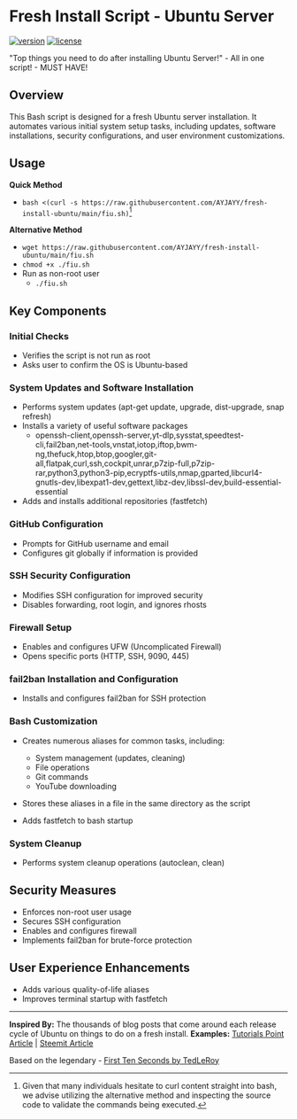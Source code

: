 # Fresh Install Script - Ubuntu Server

[![version](https://img.shields.io/badge/version-v0.0.2-orange)](https://github.com/AYJAYY/fresh-install-ubuntu) [![license](https://img.shields.io/badge/license-GPLv3-blue)](https://github.com/AYJAYY/fresh-install-ubuntu)

"Top things you need to do after installing Ubuntu Server!" - All in one script! - MUST HAVE!


## Overview
This Bash script is designed for a fresh Ubuntu server installation. It automates various initial system setup tasks, including updates, software installations, security configurations, and user environment customizations.

## Usage
**Quick Method**
- `bash <(curl -s https://raw.githubusercontent.com/AYJAYY/fresh-install-ubuntu/main/fiu.sh)`[^1]
[^1]: Given that many individuals hesitate to curl content straight into bash, we advise utilizing the alternative method and inspecting the source code to validate the commands being executed.

**Alternative Method**

- `wget https://raw.githubusercontent.com/AYJAYY/fresh-install-ubuntu/main/fiu.sh`
- `chmod +x ./fiu.sh`
- Run as non-root user
  - `./fiu.sh`

## Key Components

### Initial Checks
- Verifies the script is not run as root
- Asks user to confirm the OS is Ubuntu-based

### System Updates and Software Installation
- Performs system updates (apt-get update, upgrade, dist-upgrade, snap refresh)
- Installs a variety of useful software packages
  - openssh-client,openssh-server,yt-dlp,sysstat,speedtest-cli,fail2ban,net-tools,vnstat,iotop,iftop,bwm-ng,thefuck,htop,btop,googler,git-all,flatpak,curl,ssh,cockpit,unrar,p7zip-full,p7zip-rar,python3,python3-pip,ecryptfs-utils,nmap,gparted,libcurl4-gnutls-dev,libexpat1-dev,gettext,libz-dev,libssl-dev,build-essential-essential
- Adds and installs additional repositories (fastfetch)

### GitHub Configuration
- Prompts for GitHub username and email
- Configures git globally if information is provided

### SSH Security Configuration
- Modifies SSH configuration for improved security
- Disables forwarding, root login, and ignores rhosts

### Firewall Setup
- Enables and configures UFW (Uncomplicated Firewall)
- Opens specific ports (HTTP, SSH, 9090, 445)

### fail2ban Installation and Configuration
- Installs and configures fail2ban for SSH protection

### Bash Customization
- Creates numerous aliases for common tasks, including:
  - System management (updates, cleaning)
  - File operations
  - Git commands
  - YouTube downloading
- Stores these aliases in a file in the same directory as the script

- Adds fastfetch to bash startup

### System Cleanup
- Performs system cleanup operations (autoclean, clean)

## Security Measures
- Enforces non-root user usage
- Secures SSH configuration
- Enables and configures firewall
- Implements fail2ban for brute-force protection

## User Experience Enhancements
- Adds various quality-of-life aliases
- Improves terminal startup with fastfetch

---

**Inspired By:** The thousands of blog posts that come around each release cycle of Ubuntu on things to do on a fresh install. 
  **Examples:** [Tutorials Point Article](https://www.tutorialspoint.com/20-things-to-do-after-installing-ubuntu-22-04-lts-focal-fossa) | [Steemit Article](https://steemit.com/utopian-io/@jamzed/9-things-i-do-after-installing-a-fresh-linux-server-ubuntu)
  
Based on the legendary - [First Ten Seconds by TedLeRoy](https://github.com/TedLeRoy/first-ten-seconds-redhat-ubuntu)
